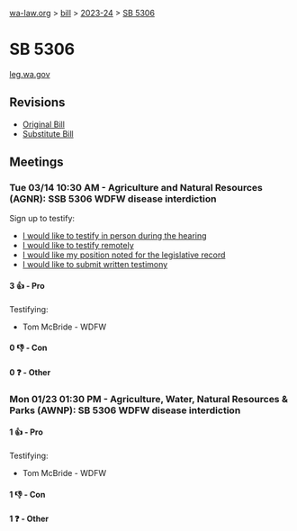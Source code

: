 [wa-law.org](/) > [bill](/bill/) > [2023-24](/bill/2023-24/) > [SB 5306](/bill/2023-24/sb/5306/)

# SB 5306
[leg.wa.gov](https://app.leg.wa.gov/billsummary?BillNumber=5306&Year=2023&Initiative=false)

## Revisions
* [Original Bill](1/)
* [Substitute Bill](S/)

## Meetings
### Tue 03/14 10:30 AM - Agriculture and Natural Resources (AGNR): SSB 5306 WDFW disease interdiction
Sign up to testify:
* [I would like to testify in person during the hearing](https://app.leg.wa.gov/csi/Testifier/Add?chamber=House&mId=30956&aId=153057&caId=21963&tId=1)
* [I would like to testify remotely](https://app.leg.wa.gov/csi/Testifier/Add?chamber=House&mId=30956&aId=153057&caId=21963&tId=2)
* [I would like my position noted for the legislative record](https://app.leg.wa.gov/csi/Testifier/Add?chamber=House&mId=30956&aId=153057&caId=21963&tId=3)
* [I would like to submit written testimony](https://app.leg.wa.gov/csi/Testifier/Add?chamber=House&mId=30956&aId=153057&caId=21963&tId=4)

#### 3 👍 - Pro
Testifying:
* Tom McBride - WDFW

#### 0 👎 - Con

#### 0 ❓ - Other

### Mon 01/23 01:30 PM - Agriculture, Water, Natural Resources & Parks (AWNP): SB 5306 WDFW disease interdiction
#### 1 👍 - Pro
Testifying:
* Tom McBride - WDFW

#### 1 👎 - Con

#### 1 ❓ - Other
